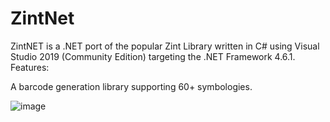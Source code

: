 # ZintNet
ZintNET is a .NET port of the popular Zint Library written in C# using Visual Studio 2019 (Community Edition) targeting the .NET Framework 4.6.1.
Features:

A barcode generation library supporting 60+ symbologies.

![image](https://github.com/miltonneal54/ZintNet/assets/65113973/09c27c9a-8168-4741-aa9e-44317db8c9c2)
